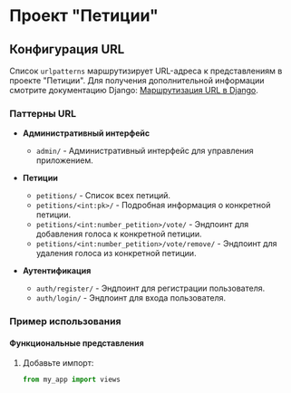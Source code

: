 # Проект "Петиции"

## Конфигурация URL

Список `urlpatterns` маршрутизирует URL-адреса к представлениям в проекте "Петиции". Для получения дополнительной информации смотрите документацию Django: [Маршрутизация URL в Django](https://docs.djangoproject.com/en/5.1/topics/http/urls/).

### Паттерны URL

- **Административный интерфейс**
  - `admin/` - Административный интерфейс для управления приложением.

- **Петиции**
  - `petitions/` - Список всех петиций.
  - `petitions/<int:pk>/` - Подробная информация о конкретной петиции.
  - `petitions/<int:number_petition>/vote/` - Эндпоинт для добавления голоса к конкретной петиции.
  - `petitions/<int:number_petition>/vote/remove/` - Эндпоинт для удаления голоса из конкретной петиции.

- **Аутентификация**
  - `auth/register/` - Эндпоинт для регистрации пользователя.
  - `auth/login/` - Эндпоинт для входа пользователя.

### Пример использования

#### Функциональные представления

1. Добавьте импорт:
   ```python
   from my_app import views
